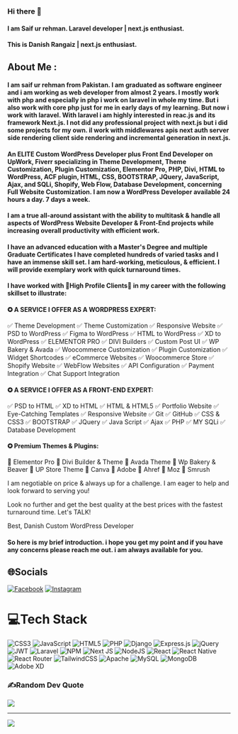 ### Hi there 👋

#### I am Saif ur rehman. Laravel developer | next.js enthusiast.
#### This is Danish Rangaiz | next.js enthusiast.

## About Me :

#### I am saif ur rehman from Pakistan. I am graduated as software engineer and i am working as web developer from almost 2 years. I mostly work with php and especially in php i work on laravel in whole my time. But i also work with core php just for me in early days of my learning. But now i work with laravel. With laravel i am highly interested in reac.js and its framework Next.js. I not did any professional project with next.js but i did some projects for my own. iI work with middlewares apis next auth server side rendering client side rendering and incremental generation in next.js.
####  An ELITE Custom WordPress Developer plus Front End Developer on UpWork, Fiverr specializing in Theme Development, Theme Customization, Plugin Customization, Elementor Pro, PHP, Divi, HTML to WordPress, ACF plugin, HTML, CSS, BOOTSTRAP, JQuery, JavaScript, Ajax, and SQLi, Shopify, Web Flow, Database Development, concerning Full Website Customization. I am now a WordPress Developer available 24 hours a day. 7 days a week.

#### I am a true all-around assistant with the ability to multitask & handle all aspects of WordPress Website Developer & Front-End projects while increasing overall productivity with efficient work.

#### I have an advanced education with a Master's Degree and multiple Graduate Certificates I have completed hundreds of varied tasks and I have an immense skill set. I am hard-working, meticulous, & efficient. I will provide exemplary work with quick turnaround times.

#### I have worked with 🌟High Profile Clients🌟 in my career with the following skillset to illustrate:

#### ✪ A SERVICE I OFFER AS A WORDPRESS EXPERT:
✅ Theme Development
✅ Theme Customization
✅ Responsive Website
✅ PSD to WordPress
✅ Figma to WordPress
✅ HTML to WordPress
✅ XD to WordPress
✅ ELEMENTOR PRO
✅ DIVI Builders
✅ Custom Post UI
✅ WP Bakery & Avada
✅ Woocommerce Customization
✅ Plugin Customization
✅ Widget Shortcodes
✅ eCommerce Websites
✅ Woocommerce Store
✅ Shopify Website
✅ WebFlow Websites
✅ API Configuration
✅ Payment Integration
✅ Chat Support Integration


#### ✪ A SERVICE I OFFER AS A FRONT-END EXPERT:
✅ PSD to HTML
✅ XD to HTML
✅ HTML & HTML5
✅ Portfolio Website
✅ Eye-Catching Templates
✅ Responsive Website
✅ Git
✅ GitHub
✅ CSS & CSS3
✅ BOOTSTRAP
✅ JQuery
✅ Java Script
✅ Ajax
✅ PHP
✅ MY SQLi
✅ Database Development

#### ✪ Premium Themes & Plugins:
💚 Elementor Pro
💚 Divi Builder & Theme
💚 Avada Theme
💚 Wp Bakery & Beaver
💚 UP Store Theme
💚 Canva
💚 Adobe
💚 Ahref
💚 Moz
💚 Smrush

I am negotiable on price & always up for a challenge. I am eager to help and look forward to serving you!

Look no further and get the best quality at the best prices with the fastest turnaround time.
Let's TALK!

Best,
Danish
Custom WordPress Developer


#### So here is my brief introduction. i hope you get my point and if you have any concerns please reach me out. i am always available for you.

## 🌐Socials
[![Facebook](https://img.shields.io/badge/Facebook-%231877F2.svg?logo=Facebook&logoColor=white)](https://facebook.com/saifurrehman200) [![Instagram](https://img.shields.io/badge/Instagram-%23E4405F.svg?logo=Instagram&logoColor=white)](https://instagram.com/m_awan_Saif) 


# 💻Tech Stack
![CSS3](https://img.shields.io/badge/css3-%231572B6.svg?style=for-the-badge&logo=css3&logoColor=white) ![JavaScript](https://img.shields.io/badge/javascript-%23323330.svg?style=for-the-badge&logo=javascript&logoColor=%23F7DF1E) ![HTML5](https://img.shields.io/badge/html5-%23E34F26.svg?style=for-the-badge&logo=html5&logoColor=white) ![PHP](https://img.shields.io/badge/php-%23777BB4.svg?style=for-the-badge&logo=php&logoColor=white) ![Django](https://img.shields.io/badge/django-%23092E20.svg?style=for-the-badge&logo=django&logoColor=white) ![Express.js](https://img.shields.io/badge/express.js-%23404d59.svg?style=for-the-badge&logo=express&logoColor=%2361DAFB) ![jQuery](https://img.shields.io/badge/jquery-%230769AD.svg?style=for-the-badge&logo=jquery&logoColor=white) ![JWT](https://img.shields.io/badge/JWT-black?style=for-the-badge&logo=JSON%20web%20tokens) ![Laravel](https://img.shields.io/badge/laravel-%23FF2D20.svg?style=for-the-badge&logo=laravel&logoColor=white) ![NPM](https://img.shields.io/badge/NPM-%23000000.svg?style=for-the-badge&logo=npm&logoColor=white) ![Next JS](https://img.shields.io/badge/Next-black?style=for-the-badge&logo=next.js&logoColor=white) ![NodeJS](https://img.shields.io/badge/node.js-6DA55F?style=for-the-badge&logo=node.js&logoColor=white) ![React](https://img.shields.io/badge/react-%2320232a.svg?style=for-the-badge&logo=react&logoColor=%2361DAFB) ![React Native](https://img.shields.io/badge/react_native-%2320232a.svg?style=for-the-badge&logo=react&logoColor=%2361DAFB) ![React Router](https://img.shields.io/badge/React_Router-CA4245?style=for-the-badge&logo=react-router&logoColor=white) ![TailwindCSS](https://img.shields.io/badge/tailwindcss-%2338B2AC.svg?style=for-the-badge&logo=tailwind-css&logoColor=white) ![Apache](https://img.shields.io/badge/apache-%23D42029.svg?style=for-the-badge&logo=apache&logoColor=white) ![MySQL](https://img.shields.io/badge/mysql-%2300f.svg?style=for-the-badge&logo=mysql&logoColor=white) ![MongoDB](https://img.shields.io/badge/MongoDB-%234ea94b.svg?style=for-the-badge&logo=mongodb&logoColor=white) ![Adobe XD](https://img.shields.io/badge/Adobe%20XD-470137?style=for-the-badge&logo=Adobe%20XD&logoColor=#FF61F6)

### ✍️Random Dev Quote
![](https://quotes-github-readme.vercel.app/api?type=horizontal&theme=radical)

---
[![](https://visitcount.itsvg.in/api?id=awansaif&icon=0&color=0)](https://visitcount.itsvg.in)
